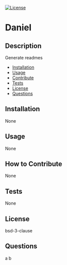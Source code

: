 [![License](https://img.shields.io/badge/License-BSD_3--Clause-blue.svg)](https://opensource.org/licenses/BSD-3-Clause)

# Daniel

## Description
  
Generate readmes

- [Installation](#installation)
- [Usage](#usage)
- [Contribute](#contribute)
- [Tests](#tests)
- [License](#license)
- [Questions](#questions)

## Installation
  
None

## Usage
  
None

## How to Contribute
  
None

## Tests
  
None

## License
  
bsd-3-clause

## Questions
  
a
b